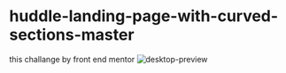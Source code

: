 # huddle-landing-page-with-curved-sections-master
 this challange by front end mentor
![desktop-preview](https://user-images.githubusercontent.com/108896341/190521417-09289e9a-d3ca-4456-ae93-31e1f3e6b365.jpg)
